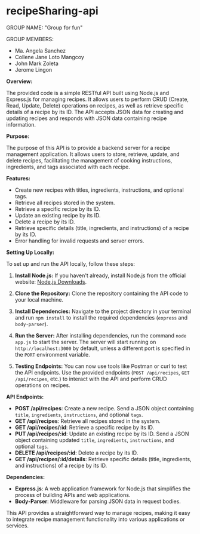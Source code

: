 # recipeSharing-api
GROUP NAME: "Group for fun"

GROUP MEMBERS:
 - Ma. Angela Sanchez
 - Collene Jane Loto Mangcoy
 - John Mark Zoleta
 - Jerome Lingon


**Overview:**

The provided code is a simple RESTful API built using Node.js and Express.js for managing recipes. It allows users to perform CRUD (Create, Read, Update, Delete) operations on recipes, as well as retrieve specific details of a recipe by its ID. The API accepts JSON data for creating and updating recipes and responds with JSON data containing recipe information.

**Purpose:**

The purpose of this API is to provide a backend server for a recipe management application. It allows users to store, retrieve, update, and delete recipes, facilitating the management of cooking instructions, ingredients, and tags associated with each recipe.

**Features:**

- Create new recipes with titles, ingredients, instructions, and optional tags.
- Retrieve all recipes stored in the system.
- Retrieve a specific recipe by its ID.
- Update an existing recipe by its ID.
- Delete a recipe by its ID.
- Retrieve specific details (title, ingredients, and instructions) of a recipe by its ID.
- Error handling for invalid requests and server errors.

**Setting Up Locally:**

To set up and run the API locally, follow these steps:

1. **Install Node.js:**
   If you haven't already, install Node.js from the official website: [Node.js Downloads](https://nodejs.org/en/download/).

2. **Clone the Repository:**
   Clone the repository containing the API code to your local machine.

3. **Install Dependencies:**
   Navigate to the project directory in your terminal and run `npm install` to install the required dependencies (`express` and `body-parser`).

4. **Run the Server:**
   After installing dependencies, run the command `node app.js` to start the server. The server will start running on `http://localhost:3000` by default, unless a different port is specified in the `PORT` environment variable.

5. **Testing Endpoints:**
   You can now use tools like Postman or curl to test the API endpoints. Use the provided endpoints (`POST /api/recipes`, `GET /api/recipes`, etc.) to interact with the API and perform CRUD operations on recipes.

**API Endpoints:**

- **POST /api/recipes**: Create a new recipe. Send a JSON object containing `title`, `ingredients`, `instructions`, and optional `tags`.
- **GET /api/recipes**: Retrieve all recipes stored in the system.
- **GET /api/recipes/:id**: Retrieve a specific recipe by its ID.
- **PUT /api/recipes/:id**: Update an existing recipe by its ID. Send a JSON object containing updated `title`, `ingredients`, `instructions`, and optional `tags`.
- **DELETE /api/recipes/:id**: Delete a recipe by its ID.
- **GET /api/recipes/:id/details**: Retrieve specific details (title, ingredients, and instructions) of a recipe by its ID.

**Dependencies:**

- **Express.js**: A web application framework for Node.js that simplifies the process of building APIs and web applications.
- **Body-Parser**: Middleware for parsing JSON data in request bodies.

This API provides a straightforward way to manage recipes, making it easy to integrate recipe management functionality into various applications or services.
